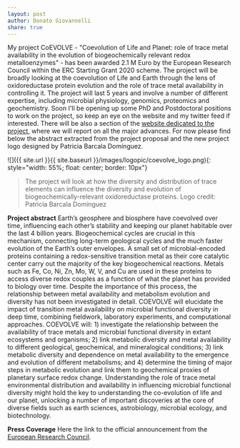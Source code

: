 ```yaml
---
layout: post
author: Donato Giovannelli
share: true
---
```


My project CoEVOLVE - "Coevolution of Life and Planet: role of trace metal availability in the evolution of biogeochemically relevant redox metalloenzymes" - has been awarded 2.1 M Euro by the European Research Council within the ERC Starting Grant 2020 scheme. The project will be broadly looking at the coevolution of Life and Earth through the lens of oxidoreductase protein evolution and the role of trace metal availability in controlling it. The project will last 5 years and involve a number of different expertise, including microbial physiology, genomics, proteomics and geochemistry.
Soon I'll be opening up some PhD and Postdoctoral positions to work on the project, so keep an eye on the website and my twitter feed if interested. There will be also a section of the [website dedicated to the project](https://dgiovannelli.github.io/erccoevolve/), where we will report on all the major advances.
For now please find below the abstract extracted from the project proposal and the new project logo designed by Patricia Barcala Domínguez.

![]({{ site.url }}{{ site.baseurl }}/images/logopic/coevolve_logo.png){: style="width: 55%; float: center; border: 10px"}

> The project will look at how the diversity and distribution of trace elements can influence the diversity and evolution of biogeochemically-relevant oxidoreductase proteins. Logo credit: Patricia Barcala Domínguez

**Project abstract**
Earth’s geosphere and biosphere have coevolved over time, influencing each other’s stability and keeping our planet habitable over the last 4 billion years. Biogeochemical cycles are crucial in this mechanism, connecting long-term geological cycles and the much faster evolution of the Earth’s outer envelopes. A small set of microbial-encoded proteins containing a redox-sensitive transition metal as their core catalytic center carry out the majority of the key biogeochemical reactions. Metals such as Fe, Co, Ni, Zn, Mo, W, V, and Cu are used in these proteins to access diverse redox couples as a function of what the planet has provided to biology over time. Despite the importance of this process, the relationship between metal availability and metabolism evolution and diversity has not been investigated in detail. COEVOLVE will elucidate the impact of transition metal availability on microbial functional diversity in deep time, combining fieldwork, laboratory experiments, and computational approaches. COEVOLVE will: 1) investigate the relationship between the availability of trace metals and microbial functional diversity in extant ecosystems and organisms; 2) link metabolic diversity and metal availability to different geological, geochemical, and mineralogical conditions; 3) link metabolic diversity and dependence on metal availability to the emergence and evolution of different metabolisms; and 4) determine the timing of major steps in metabolic evolution and link them to geochemical proxies of planetary surface redox change. Understanding the role of trace metal environmental distribution and availability in influencing microbial functional diversity might hold the key to understanding the co-evolution of life and our planet, unlocking a number of important discoveries at the core of diverse fields such as earth sciences, astrobiology, microbial ecology, and biotechnology.

**Press Coverage**
Here the link to the official announcement from the [European Research Council](https://erc.europa.eu/news/StG-recipients-2020).
